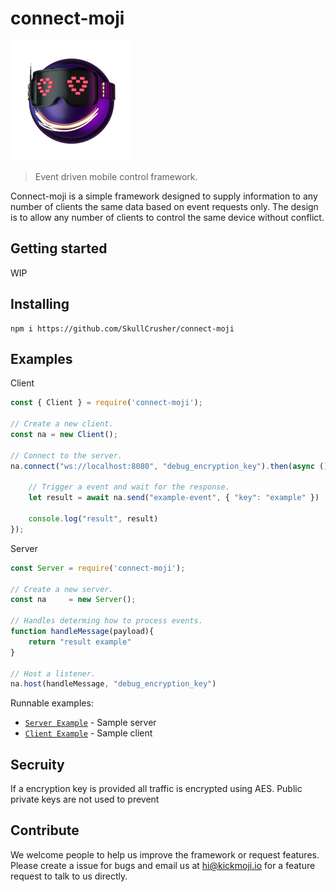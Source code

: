 # connect-moji
 
![logo](connect-moji.png)

> Event driven mobile control framework.

Connect-moji is a simple framework designed to supply information to any number of clients the same data based on event requests only. The design is to allow any number of clients to control the same device without conflict.


## Getting started
WIP

## Installing
```console
npm i https://github.com/SkullCrusher/connect-moji
```

## Examples

Client
```javascript
const { Client } = require('connect-moji');

// Create a new client.
const na = new Client();

// Connect to the server.
na.connect("ws://localhost:8080", "debug_encryption_key").then(async ()=>{

    // Trigger a event and wait for the response.
    let result = await na.send("example-event", { "key": "example" })

    console.log("result", result)
});

```

Server
```javascript
const Server = require('connect-moji');

// Create a new server.
const na     = new Server();

// Handles determing how to process events.
function handleMessage(payload){
    return "result example"
}

// Host a listener.
na.host(handleMessage, "debug_encryption_key")
```

Runnable examples:
- [`Server Example`](https://github.com/SkullCrusher/connect-moji/blob/main/example-server.js) - Sample server
- [`Client Example`](https://github.com/SkullCrusher/connect-moji/blob/main/example-client.js) - Sample client


## Secruity
If a encryption key is provided all traffic is encrypted using AES. Public private keys are not used to prevent


## Contribute
We welcome people to help us improve the framework or request features. Please create a issue for bugs and email us at hi@kickmoji.io for a feature request to talk to us directly.
